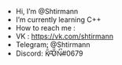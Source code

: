 - Hi, I’m @Shtirmann
- I’m currently learning C++
- How to reach me :
- VK : https://vk.com/shtirmann
- Telegram: @Shtirmann
- Discord: K̸̋̉-̵̽͘Ö̸̈́N̷̓̚#0679
